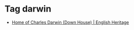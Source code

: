 <!--
title: Tag darwin
date: 2020-06-28T14:49:39.474Z
tags:
-->
# Tag darwin

 * [Home of Charles Darwin (Down House) | English Heritage](124422253927.md)